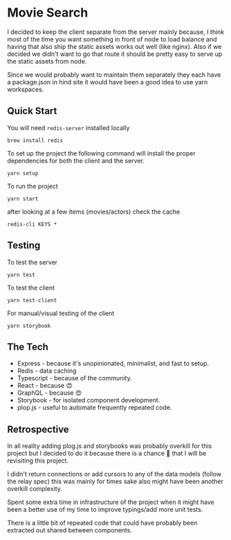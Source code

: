 # Movie Search
I decided to keep the client separate from the server mainly because, I think most of the time you
want something in front of node to load balance and having that also ship the static assets works
out well (like nginx). Also if we decided we didn't want to go that route it should be pretty easy
to serve up the static assets from node.

Since we would probably want to maintain them separately they each have a package.json in hind site
it would have been a good idea to use yarn workspaces.

## Quick Start
You will need `redis-server` installed locally
```
brew install redis
```
To set up the project the following command will install the proper dependencies for both the
client and the server.
```
yarn setup
```
To run the project
```
yarn start
```
after looking at a few items (movies/actors)
check the cache
```
redis-cli KEYS *
```

## Testing
To test the server
```
yarn test
```
To test the client
```
yarn test-client
```
For manual/visual testing of the client
```
yarn storybook
```

## The Tech
* Express - because it's unopinionated, minimalist, and fast to setup.
* Redis - data caching
* Typescript - because of the community.
* React - because 😍
* GraphQL - because 😍
* Storybook - for isolated component development.
* plop.js - useful to automate frequently repeated code.

## Retrospective
In all reality adding plog.js and storybooks was probably overkill for this project
but I decided to do it because there is a chance 🤞 that I will be revisiting this project.

I didn't return connections or add cursors to any of the data models (follow the relay spec)
this was mainly for times sake also might have been another overkill complexity.

Spent some extra time in infrastructure of the project when it might have been a better use of my
time to improve typings/add more unit tests.

There is a little bit of repeated code that could have probably been extracted out shared between
components.

